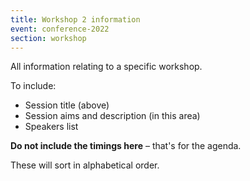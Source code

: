 ```yaml
---
title: Workshop 2 information
event: conference-2022
section: workshop
---
```


All information relating to a specific workshop.

To include:

- Session title (above)
- Session aims and description (in this area)
- Speakers list

**Do not include the timings here** – that's for the agenda.

These will sort in alphabetical order.

